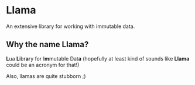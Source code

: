 # Llama
An extensive library for working with immutable data.

## Why the name Llama?
**L**ua **L**ibr**a**ry for I**m**mutable Dat**a** (hopefully at least kind of sounds like **Llama** could be an acronym for that!)

Also, llamas are quite stubborn ;)
